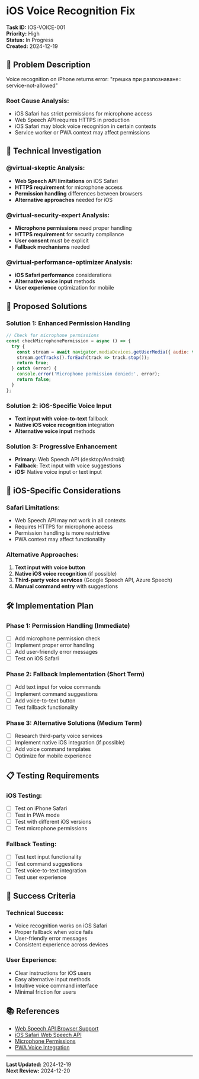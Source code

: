 # iOS Voice Recognition Fix

**Task ID:** IOS-VOICE-001  
**Priority:** High  
**Status:** In Progress  
**Created:** 2024-12-19  

## 🎯 **Problem Description**

Voice recognition on iPhone returns error: "грешка при разпознаване:: service-not-allowed"

### **Root Cause Analysis:**
- iOS Safari has strict permissions for microphone access
- Web Speech API requires HTTPS in production
- iOS Safari may block voice recognition in certain contexts
- Service worker or PWA context may affect permissions

## 🔧 **Technical Investigation**

### **@virtual-skeptic Analysis:**
- **Web Speech API limitations** on iOS Safari
- **HTTPS requirement** for microphone access
- **Permission handling** differences between browsers
- **Alternative approaches** needed for iOS

### **@virtual-security-expert Analysis:**
- **Microphone permissions** need proper handling
- **HTTPS requirement** for security compliance
- **User consent** must be explicit
- **Fallback mechanisms** needed

### **@virtual-performance-optimizer Analysis:**
- **iOS Safari performance** considerations
- **Alternative voice input** methods
- **User experience** optimization for mobile

## 🚀 **Proposed Solutions**

### **Solution 1: Enhanced Permission Handling**
```javascript
// Check for microphone permissions
const checkMicrophonePermission = async () => {
  try {
    const stream = await navigator.mediaDevices.getUserMedia({ audio: true });
    stream.getTracks().forEach(track => track.stop());
    return true;
  } catch (error) {
    console.error('Microphone permission denied:', error);
    return false;
  }
};
```

### **Solution 2: iOS-Specific Voice Input**
- **Text input with voice-to-text** fallback
- **Native iOS voice recognition** integration
- **Alternative voice input** methods

### **Solution 3: Progressive Enhancement**
- **Primary:** Web Speech API (desktop/Android)
- **Fallback:** Text input with voice suggestions
- **iOS:** Native voice input or text input

## 📱 **iOS-Specific Considerations**

### **Safari Limitations:**
- Web Speech API may not work in all contexts
- Requires HTTPS for microphone access
- Permission handling is more restrictive
- PWA context may affect functionality

### **Alternative Approaches:**
1. **Text input with voice button**
2. **Native iOS voice recognition** (if possible)
3. **Third-party voice services** (Google Speech API, Azure Speech)
4. **Manual command entry** with suggestions

## 🛠 **Implementation Plan**

### **Phase 1: Permission Handling (Immediate)**
- [ ] Add microphone permission check
- [ ] Implement proper error handling
- [ ] Add user-friendly error messages
- [ ] Test on iOS Safari

### **Phase 2: Fallback Implementation (Short Term)**
- [ ] Add text input for voice commands
- [ ] Implement command suggestions
- [ ] Add voice-to-text button
- [ ] Test fallback functionality

### **Phase 3: Alternative Solutions (Medium Term)**
- [ ] Research third-party voice services
- [ ] Implement native iOS integration (if possible)
- [ ] Add voice command templates
- [ ] Optimize for mobile experience

## 📋 **Testing Requirements**

### **iOS Testing:**
- [ ] Test on iPhone Safari
- [ ] Test in PWA mode
- [ ] Test with different iOS versions
- [ ] Test microphone permissions

### **Fallback Testing:**
- [ ] Test text input functionality
- [ ] Test command suggestions
- [ ] Test voice-to-text integration
- [ ] Test user experience

## 🎯 **Success Criteria**

### **Technical Success:**
- Voice recognition works on iOS Safari
- Proper fallback when voice fails
- User-friendly error messages
- Consistent experience across devices

### **User Experience:**
- Clear instructions for iOS users
- Easy alternative input methods
- Intuitive voice command interface
- Minimal friction for users

## 📚 **References**

- [Web Speech API Browser Support](https://caniuse.com/speech-recognition)
- [iOS Safari Web Speech API](https://developer.apple.com/safari/)
- [Microphone Permissions](https://developer.mozilla.org/en-US/docs/Web/API/MediaDevices/getUserMedia)
- [PWA Voice Integration](https://web.dev/voice-recognition/)

---

**Last Updated:** 2024-12-19  
**Next Review:** 2024-12-20 